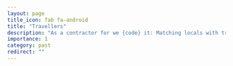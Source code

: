 ```yaml
---
layout: page
title_icon: fab fa-android
title: "Travellers"
description: "As a contractor for we {code} it: Matching locals with travellers"
importance: 1
category: past
redirect: ""
---
```

